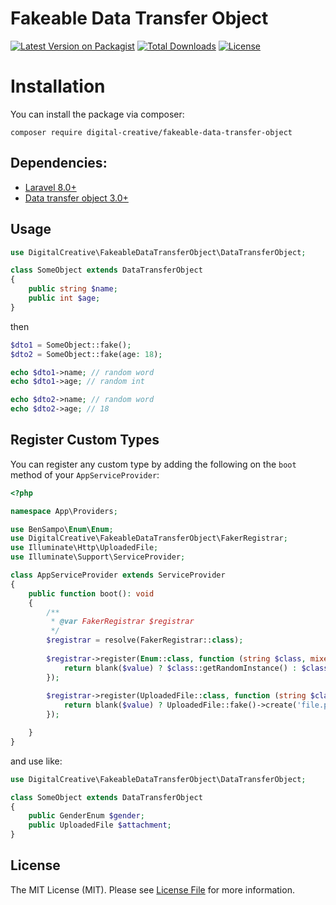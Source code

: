 # Fakeable Data Transfer Object

[![Latest Version on Packagist](https://img.shields.io/packagist/v/digital-creative/fakeable-data-transfer-object)](https://packagist.org/packages/digital-creative/fakeable-data-transfer-object)
[![Total Downloads](https://img.shields.io/packagist/dt/digital-creative/fakeable-data-transfer-object)](https://packagist.org/packages/digital-creative/fakeable-data-transfer-object)
[![License](https://img.shields.io/packagist/l/digital-creative/fakeable-data-transfer-object)](https://github.com/dcasia/fakeable-data-transfer-object/blob/master/LICENSE)

# Installation

You can install the package via composer:

```
composer require digital-creative/fakeable-data-transfer-object
```

## Dependencies:

* [Laravel 8.0+](https://github.com/laravel/laravel)
* [Data transfer object 3.0+](https://github.com/spatie/data-transfer-object)

## Usage

```php
use DigitalCreative\FakeableDataTransferObject\DataTransferObject;

class SomeObject extends DataTransferObject
{
    public string $name;
    public int $age;
}
```

then

```php
$dto1 = SomeObject::fake();
$dto2 = SomeObject::fake(age: 18);

echo $dto1->name; // random word
echo $dto1->age; // random int

echo $dto2->name; // random word
echo $dto2->age; // 18
```

## Register Custom Types

You can register any custom type by adding the following on the `boot` method of your `AppServiceProvider`:

```php
<?php

namespace App\Providers;

use BenSampo\Enum\Enum;
use DigitalCreative\FakeableDataTransferObject\FakerRegistrar;
use Illuminate\Http\UploadedFile;
use Illuminate\Support\ServiceProvider;

class AppServiceProvider extends ServiceProvider
{
    public function boot(): void
    {
        /**
         * @var FakerRegistrar $registrar
         */
        $registrar = resolve(FakerRegistrar::class);
      
        $registrar->register(Enum::class, function (string $class, mixed $value = null) {
            return blank($value) ? $class::getRandomInstance() : $class::fromValue($value);
        });
        
        $registrar->register(UploadedFile::class, function (string $class, mixed $value = null) {
            return blank($value) ? UploadedFile::fake()->create('file.png') : $value;
        });

    }
}
```

and use like:

```php
use DigitalCreative\FakeableDataTransferObject\DataTransferObject;

class SomeObject extends DataTransferObject
{
    public GenderEnum $gender;
    public UploadedFile $attachment;
}
```

## License

The MIT License (MIT). Please see [License File](https://raw.githubusercontent.com/dcasia/fakeable-data-transfer-object/master/LICENSE) for more information.
